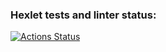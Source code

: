 ### Hexlet tests and linter status:
[![Actions Status](https://github.com/DariaTroitskaia/java-project-78/actions/workflows/hexlet-check.yml/badge.svg)](https://github.com/DariaTroitskaia/java-project-78/actions)